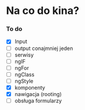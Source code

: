 # Na co do kina?

### To do

- [x] Input
- [ ] output conajmniej jeden
- [ ] serwisy
- [ ] ngIF
- [ ] ngFor
- [ ] ngClass
- [ ] ngStyle
- [x] komponenty
- [x] nawigacja (rooting)
- [ ] obsługa formularzy
